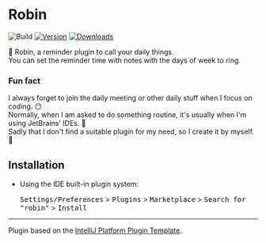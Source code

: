 # Robin

![Build](https://github.com/Koooooo-7/robin/workflows/Build/badge.svg)
[![Version](https://img.shields.io/jetbrains/plugin/v/24417.svg)](https://plugins.jetbrains.com/plugin/24417)
[![Downloads](https://img.shields.io/jetbrains/plugin/d/24417.svg)](https://plugins.jetbrains.com/plugin/24417)

<!-- Plugin description -->
:baby_chick: Robin, a reminder plugin to call your daily things.  
You can set the reminder time with notes with the days of week to ring.
<!-- Plugin description end -->

### Fun fact
I always forget to join the daily meeting or other daily stuff when I focus on coding. :no_mouth:   
Normally, when I am asked to do something routine, it's usually when I'm using JetBrains' IDEs. :rofl:   
Sadly that I don't find a suitable plugin for my need, so I create it by myself. :dog:  

## Installation

- Using the IDE built-in plugin system:
  
  <kbd>Settings/Preferences</kbd> > <kbd>Plugins</kbd> > <kbd>Marketplace</kbd> > <kbd>Search for "robin"</kbd> >
  <kbd>Install</kbd>
  

---
Plugin based on the [IntelliJ Platform Plugin Template][template].

[template]: https://github.com/JetBrains/intellij-platform-plugin-template
[docs:plugin-description]: https://plugins.jetbrains.com/docs/intellij/plugin-user-experience.html#plugin-description-and-presentation
